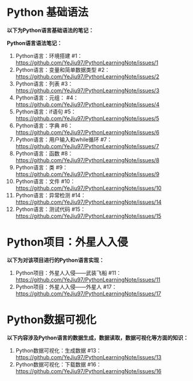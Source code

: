
# Python 基础语法
**以下为Python语言基础语法的笔记：**

**Python语言语法笔记：**

1. Python语言：环境搭建 #1：https://github.com/YeJiu97/PythonLearningNote/issues/1
2. Python语言：变量和简单数据类型 #2：https://github.com/YeJiu97/PythonLearningNote/issues/2
3. Python语言：列表 #3：https://github.com/YeJiu97/PythonLearningNote/issues/3
4. Python语言：元组： #4：https://github.com/YeJiu97/PythonLearningNote/issues/4
5. Python语言：if语句 #5：https://github.com/YeJiu97/PythonLearningNote/issues/5
6. Python语言：字典 #6：https://github.com/YeJiu97/PythonLearningNote/issues/6
7. Python语言：用户输入和while循环 #7：https://github.com/YeJiu97/PythonLearningNote/issues/7
8. Python语言：函数 #8：https://github.com/YeJiu97/PythonLearningNote/issues/8
9. Python语言：类 #9：https://github.com/YeJiu97/PythonLearningNote/issues/9
10. Python语言：文件 #10：https://github.com/YeJiu97/PythonLearningNote/issues/10
11. Python语言：异常检测 #14：https://github.com/YeJiu97/PythonLearningNote/issues/14
12. Python语言：测试代码 #15：https://github.com/YeJiu97/PythonLearningNote/issues/15



# Python项目：外星人入侵

**以下为对该项目进行的Python语言实现：**
1. Python项目：外星人入侵——武装飞船 #11：https://github.com/YeJiu97/PythonLearningNote/issues/11
2. Python项目：外星人入侵——外星人 #17：https://github.com/YeJiu97/PythonLearningNote/issues/17



# Python数据可视化

**以下内容涉及Python语言的数据生成，数据读取，数据可视化等方面的知识：**
1. Python数据可视化：生成数据 #13：https://github.com/YeJiu97/PythonLearningNote/issues/13
2. Python数据可视化：下载数据 #16：https://github.com/YeJiu97/PythonLearningNote/issues/16
